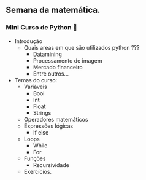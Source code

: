 ## Semana da matemática.

### Mini Curso de Python 🐍

* Introdução 
    * Quais areas em que são utilizados python ???
      * Datamining
      * Processamento de imagem
      * Mercado financeiro
      * Entre outros...
* Temas do curso:
    * Variáveis
      * Bool
      * Int
      * Float
      * Strings
    * Operadores matemáticos
    * Expressões lógicas
      * If else
    * Loops
      * While
      * For
    * Funções
      * Recursividade
    * Exercícios.
